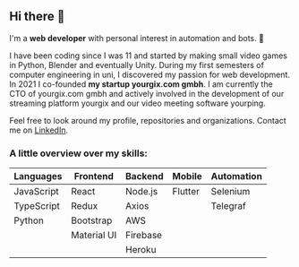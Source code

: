 ## Hi there 👋

I'm a **web developer** with personal interest in automation and bots. 🤖

I have been coding since I was 11 and started by making small video games in Python, Blender and eventually Unity. During my first semesters of computer engineering in uni, I discovered my passion for web development. In 2021 I co-founded **my startup yourgix.com gmbh**. I am currently the CTO of yourgix.com gmbh and actively involved in the development of our streaming platform yourgix and our video meeting software yourping. 

Feel free to look around my profile, repositories and organizations. Contact me on [LinkedIn](https://www.linkedin.com/in/eckertm00/).

### A little overview over my skills:

| Languages  | Frontend    | Backend  | Mobile  | Automation |
| ---------- | ----------- | -------- | ------- | ---------- |
| JavaScript | React       | Node.js  | Flutter | Selenium   |
| TypeScript | Redux       | Axios    |         | Telegraf   |
| Python     | Bootstrap   | AWS      |
|            | Material UI | Firebase |
|            |             | Heroku   |

